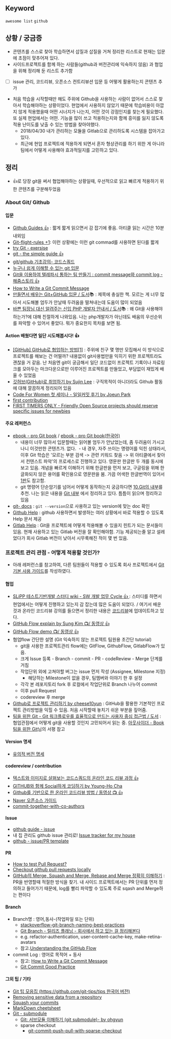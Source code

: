 ## Keyword
`awesome list` `github`

## 상황 / 궁금증
- 콘텐츠를 스스로 찾아 학습하면서 삽질과 삽질을 거쳐 정리한 리스트로 현재는 입문에 초점이 맞추어져 있다. 
- 사이드프로젝트를 함께 하는 사람들(github과 버전관리에 익숙하지 않음) 과 협업을 위해 정리해 둔 리스트 추가함
- [ ] issue 관리, 코드리뷰, 오픈소스 컨트리뷰션 입문 등 어떻게 활용하는지 콘텐츠 추가
- 처음 학습을 시작할때만 해도 주위에 Github을 사용하는 사람이 없어서 스스로 찾아서 학습해야하는 상황이었다. 현업에서 사용하지 않았기 때문에 학습비용이 아깝지 않게 적용했을때 어떤 시너지가 나는지, 어떤 것이 강점인지를 찾는게 필요했다. 또 실제 현업에서는 어떤. 기능을 많이 쓰고 적용하는지와 함께 흥미를 잃지 않도록 적용 난이도를 낮출 수 있는 방법을 찾아야했다.  
  - 2018/04/30 내가 관리하는 모듈을 Gitlab으로 관리하도록 시스템을 잡아가고 있다.     
  - 최근에 현업 프로젝트에 적용하게 되면서 혼자 형상관리를 하기 위한 게 아니라 팀에서 어떻게 사용해야 효과적일지를 고민하고 있다.

## 정리
- :+1:로 당장 git을 써서 협업해야하는 상황일때, 우선적으로 읽고 빠르게 적용하기 위한 콘텐츠를 구분해두었음

### About Git/ Github  
#### 입문
- [Github Guides :+1:](https://guides.github.com) : 짧게 짧게 읽으면서 감 잡기에 좋음. 아티클 읽는 시간은 10분 내외임
- [Git-flight-rules +1](https://github.com/k88hudson/git-flight-rules/blob/master/README_kr.md): 이런 상황에는 이런 git commad를 사용하면 된다를 짧게 
- [try Git - exersise](https://try.github.io/levels/1/challenges/1)
- [git - the simple guide :+1:](http://rogerdudler.github.io/git-guide/index.ko.html)
- [git/github 기초강의- 코드스쿼드](https://www.youtube.com/playlist?list=PLAHa1zfLtLiPrxoBo9a1HVmauvE2Mn3xX)
- [누구나 쉽게 이해할 수 있는 git 입문](https://backlog.com/git-tutorial/kr/)
- [Git을 이용하여 텔레파시 통하는 팀 만들기 : commit message와 commit log - 해줌스토리 :+1:](http://story.haezoom.com/?p=936)
- [How to Write a Git Commit Message](https://item4.github.io/2016-11-01/How-to-Write-a-Git-Commit-Message/)
- [만들면서 배우는 Git+GitHub 입문 / 도서](http://www.hanbit.co.kr/store/books/look.php?p_code=B8463790401):books: : 제목에 충실한 책. 모르는 게 너무 많아서 시도해볼 엄두가 안날때 두려움을 떨쳐내는데 도움이 많이 되었음 
- [바쁜 팀장님 대신 알려주는 신입 PHP 개발자 안내서 / 도서](https://uptodatebookspub.com/books/9791196276607):books: : 왜 Git을 사용해야하는가?에 대해 친절하게 나와있음. 나는 php개발자가 아닌데도 배움의 우선순위를 파악할 수 있어서 좋았다. 뭐가 중요한지 목차를 보면 됨.

#### Action 배웠다면 일단 시도해봅시다! :+1:
- [[GitHub] GitHub로 협업하는 방법[1]](https://gmlwjd9405.github.io/2017/10/27/how-to-collaborate-on-GitHub-1.html) : 주위에 친구 몇 명만 모집해서 이 방식으로 프로젝트를 해보는 건 어떨까? 내용없이 git사용법만을 익히기 위한 프로젝트라도 괜찮을 거 같음. 난 처음엔 git이 궁금해서 일단 코드없이 프로젝트 기록이나 자료링크를 모아두는 마크다운으로만 이루어진 프로젝트를 만들었고, 부담없이 재밌게 배울 수 있었음
- [깃허브(GitHub)로 취업하기 by Sujin Lee](https://sujinlee.me/professional-github/) : 구직목적이 아니더라도 Github 활동에 대해 깔끔하게 정리되어 있음
- [Code For Women 첫 세미나 - 일일커밋 후기 by Joeun Park](https://www.slideshare.net/zzonee/code-for-women-92561941)
- [first contribution](https://github.com/Roshanjossey/first-contributions/blob/master/translations/README.ko.md)
 - [FIRST TIMERS ONLY - Friendly Open Source projects should reserve specific issues for newbies](http://www.firsttimersonly.com/)

#### 주요 레퍼런스
- [ebook - pro Git book](https://git-scm.com/book/en/v2) / [ebook - pro Git book(한국어)](https://git-scm.com/book/ko/v2)
  - 내용이 너무 많아서 입문할때는 읽어볼 엄두가 안났었는데, 좀 두려움이 가시고 나니 이것만한 콘텐츠가. 없다. 
  - 내 경우, 자주 쓰이는 명령어를 익힌 상태라서, 이후 Git 학습은 '모르는 부분 검색 -> 관련 키워드 찾음 -> 위 아티클에서 찾아서 컨텐스트 파악'의 프로세스로 진행하고 있다. 영문판 한글판 두 개를 동시에 보고 있음. 개념을 빠르게 이해하기 위해 한글판을 먼저 보고, 구글링을 위해 한글화되지 않은 용어를 확인용으로 영문판을 봄. 가끔 어색한 한글번역이 있어서 [1판](https://git-scm.com/book/ko/v1)도 참고함.
  - git 명령어 단순암기를 넘어서 어떻게 동작하는지 궁금하다면 [10.Git의 내부](https://git-scm.com/book/ko/v2/Git의-내부-Plumbing-명령과-Porcelain-명령)를 추천. 나는 읽은 내용을 [Git 내부](/Git_Github_Gitlab/git_concept.md) 에서 정리하고 있다.
틈틈이 읽으며 정리하고 있음
- [git- docs](https://git-scm.com/docs/) : `git --version`으로 사용하고 있는 version에 맞는 doc 확인
- [Github Help](https://help.github.com) : github 사용하면서 발생하는 여러 상황에서 바로 적용할 수 있도록 Help 문서 제공
- [Gitlab Help](https://gitlab.com/help/) : Git을 프로젝트에 어떻게 적용해볼 수 있을지 힌트가 되는 문서들이 있음. 현재 사용하고 있는 Gitlab 버전을 잘 확인해야함. 기능 제공되는줄 알고 설레었다가 회사 Gitlab 버전이 낮아서 시무룩해진 적이 몇 번 있음.
 
### 프로젝트 관리 관점 - 어떻게 적용할 것인가?
- 아래 레퍼런스를 참고하여, 다른 팀원들이 적용할 수 있도록 회사 프로젝트에서 [Git 기본 사용 가이드](/Git_Github_Gitlab/how_to_setup_project.md)를 작성하였다.

#### 협업
- [SLiPP 테스트기반개발 스터디 wiki - SW 개발 업무 Cycle :+1: ](https://www.slipp.net/wiki/pages/viewpage.action?pageId=28279096) : 스터디를 하면서 현업에서는 어떻게 진행하고 있는지 감 잡는데 많은 도움이 되었다. / 여기서 배운 것과 온라인 코드리뷰 강의를 들으면서 정리한 내용은 [코드리뷰](/Cowork/codereview.md)에 업데이트하고 있다.
- [GitHub Flow explain by Sung Kim :tv:/ 동영상 :+1:](https://youtu.be/x-b_ij22vWg)
- [GitHub Flow demo :tv:/ 동영상 :+1:](https://youtu.be/GeFkVB8w7uM)
- 협업flow 간단한 설명 (Git 익숙하지 않는 프로젝트 팀원용 초간단 tutorial)
  - git을 사용한 프로젝트관리 flow에는 GitFlow, GithubFlow, GitlabFlow가 있음. 
  - 크게 Issue 등록 - Branch - commit - PR - codeReview - Merge 단계를 거침
  - 작업단위 외에 고쳐야할 버그는 issue 먼저 작성 (Assignee, Milestone 지정)
    -  해당하는 Milestone이 없을 경우, 팀멤버와 이야기 한 후 설정
  - 각각 본 레포지토리 fork 후 로컬에서 작업단위로 Branch 나누어 commit
  - 이후 pull Request 
  - codereview 후 merge
- [Github로 프로젝트 관리하기 by cheese10yun](https://github.com/cheese10yun/github-project-management) : GitHub을 활용한 기본적인 프로젝트 관리방법을 익힐 수 있음.  처음 시작할때 놓치기 쉬운 부분을 짚어줌.
- [팀을 위한 Git - Git 워크플로우를 효율적으로 만드는 사용자 중심 접근법 / 도서](http://www.hanbit.co.kr/store/books/look.php?p_code=B9451664636) : 협업관점에서 어떻게 git을 사용할 것인지 고민되어서 읽는 중. [아웃사이더 - Book 팀을 위한 Git](https://blog.outsider.ne.kr/1281)님의 서평 참고

#### Version 명세
- [유의적 버전 명세](https://semver.org/lang/ko)

#### codereview / contribution
- [텍스트와 이미지로 살펴보는 코드스쿼드의 온라인 코드 리뷰 과정 :+1:](https://github.com/code-squad/codesquad-docs/blob/master/codereview/README.md)
- [GITHUB와 함께 Social하게 코딩하기 by Young-Ho Cha](https://www.slideshare.net/ganachoco/14-4-gdg-codelab)
- [Github를 기반으로 한 온라인 코드리뷰 방법 / 동영상 :tv: :+1:](https://youtu.be/a5c9ku-_fok)
- [Naver 오픈소스 가이드](https://naver.github.io/OpenSourceGuide/book/)
- [commit-together-with-co-authors](https://blog.github.com/2018-01-29-commit-together-with-co-authors/)

#### Issue
- [github guide - issue](https://guides.github.com/features/issues/)
- 내 집 관리도 github issue 관리로! [Issue tracker for my house](https://github.com/frabcus/house)
- [github - issue/PR template](https://help.github.com/articles/about-automation-for-issues-and-pull-requests-with-query-parameters/)

#### PR
- [How to test Pull Request?](https://github.com/TeamPorcupine/ProjectPorcupine/wiki/How-to-Test-a-Pull-Request)
- [Checkout github pull requests locally](https://gist.github.com/piscisaureus/3342247)
- [GitHub의 Merge, Squash and Merge, Rebase and Merge 정확히 이해하기](https://meetup.toast.com/posts/122?fbclid=IwAR3ca_I1kPf1RulB0y2aEX7Ryq99Cp0QoXFOdynZY4lwpRxSdo_7xCD9As4) : PR을 반영할때 적절한 방식을 찾기. 내 사이드 프로젝트에서는 PR 단위를 먼저 정의하고 들어가기 때문에, log를 빨리 파악할 수 있도록 주로 sqash and Merge하는 편이다

#### Branch
- Branch명 : 영어,동사-(작업파일 또는 단위) 
  - [stackoverflow-git-branch-naming-best-practices](https://stackoverflow.com/questions/273695/git-branch-naming-best-practices)
  - [Git Branch - 릴리즈 플래닝 - 회사에서 하고 있는 걸 정리해본다](http://thdev.tech/android/git/2018/01/21/Git-Branch.html)
  - e.g. refactor-authentication, user-content-cache-key, make-retina-avatars
  - 참고.[Understanding the GitHub Flow](https://guides.github.com/introduction/flow/)
- commit Log : 영어로 목적어 + 동사
  - 참고: [How to Write a Git Commit Message](https://item4.github.io/2016-11-01/How-to-Write-a-Git-Commit-Message/)
  - [Git Commit Good Practice](https://wiki.openstack.org/wiki/GitCommitMessages)
  
#### 그외 팁 / 기타
- [Git 팁 모음집 (https://github.com/git-tips/tips 한국어 버전)](https://github.com/mingrammer/git-tips#%EB%A7%88%EC%A7%80%EB%A7%89-n%EA%B0%9C%EC%9D%98-%EC%BB%A4%EB%B0%8B-%EB%82%98%EC%97%B4%ED%95%98%EA%B8%B0)
- [Removing sensitive data from a repository](https://help.github.com/articles/removing-sensitive-data-from-a-repository/)
- [Squash your commits](https://github.com/blog/2141-squash-your-commits)
- [MarkDown cheetsheet](https://github.com/adam-p/markdown-here/wiki/Markdown-Here-Cheatsheet)
- [Git - submodule](https://git-scm.com/book/ko/v1/Git-도구-서브모듈)
  - [Git: 서브모듈 이해하기 (git submodule)- by ohgyun](http://ohgyun.com/711)
  - sparse checkout
    - [git-commit-push-pull-with-sparse-checkout](https://stackoverflow.com/questions/35925631/git-commit-push-pull-with-sparse-checkout)

